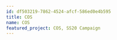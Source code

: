 ```yaml
---
id: df503219-7862-4524-afcf-586ed0e4b595
title: COS
name: COS
featured_project: COS, SS20 Campaign
---
```

